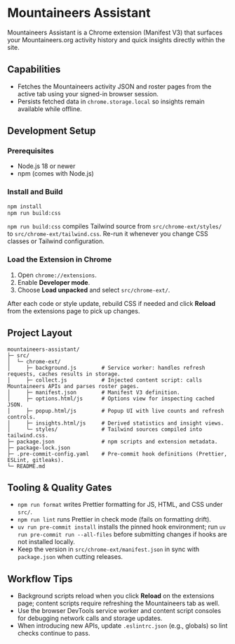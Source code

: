 # Mountaineers Assistant

Mountaineers Assistant is a Chrome extension (Manifest V3) that surfaces your Mountaineers.org activity history and quick insights directly within the site.

## Capabilities

- Fetches the Mountaineers activity JSON and roster pages from the active tab using your signed-in browser session.
- Persists fetched data in `chrome.storage.local` so insights remain available while offline.

## Development Setup

### Prerequisites

- Node.js 18 or newer
- npm (comes with Node.js)

### Install and Build

```bash
npm install
npm run build:css
```

`npm run build:css` compiles Tailwind source from `src/chrome-ext/styles/` to `src/chrome-ext/tailwind.css`. Re-run it whenever you change CSS classes or Tailwind configuration.

### Load the Extension in Chrome

1. Open `chrome://extensions`.
2. Enable **Developer mode**.
3. Choose **Load unpacked** and select `src/chrome-ext/`.

After each code or style update, rebuild CSS if needed and click **Reload** from the extensions page to pick up changes.

## Project Layout

```
mountaineers-assistant/
├─ src/
│  └─ chrome-ext/
│     ├─ background.js        # Service worker: handles refresh requests, caches results in storage.
│     ├─ collect.js           # Injected content script: calls Mountaineers APIs and parses roster pages.
│     ├─ manifest.json        # Manifest V3 definition.
│     ├─ options.html/js      # Options view for inspecting cached JSON.
│     ├─ popup.html/js        # Popup UI with live counts and refresh controls.
│     ├─ insights.html/js     # Derived statistics and insight views.
│     └─ styles/              # Tailwind sources compiled into tailwind.css.
├─ package.json               # npm scripts and extension metadata.
├─ package-lock.json
├─ .pre-commit-config.yaml    # Pre-commit hook definitions (Prettier, ESLint, gitleaks).
└─ README.md
```

## Tooling & Quality Gates

- `npm run format` writes Prettier formatting for JS, HTML, and CSS under `src/`.
- `npm run lint` runs Prettier in check mode (fails on formatting drift).
- `uv run pre-commit install` installs the pinned hook environment; run `uv run pre-commit run --all-files` before submitting changes if hooks are not installed locally.
- Keep the version in `src/chrome-ext/manifest.json` in sync with `package.json` when cutting releases.

## Workflow Tips

- Background scripts reload when you click **Reload** on the extensions page; content scripts require refreshing the Mountaineers tab as well.
- Use the browser DevTools service worker and content script consoles for debugging network calls and storage updates.
- When introducing new APIs, update `.eslintrc.json` (e.g., globals) so lint checks continue to pass.
